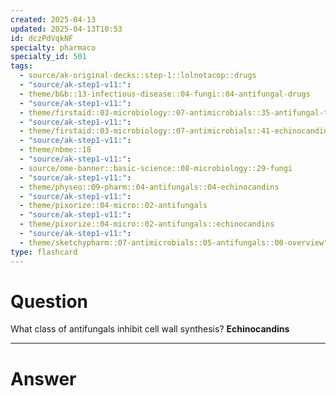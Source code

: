 ```yaml
---
created: 2025-04-13
updated: 2025-04-13T10:53
id: dczPdVqkNF
specialty: pharmaco
specialty_id: 501
tags:
  - source/ak-original-decks::step-1::lolnotacop::drugs
  - "source/ak-step1-v11:": 
  - theme/b&b::13-infectious-disease::04-fungi::04-antifungal-drugs
  - "source/ak-step1-v11:": 
  - theme/firstaid::03-microbiology::07-antimicrobials::35-antifungal-therapy
  - "source/ak-step1-v11:": 
  - theme/firstaid::03-microbiology::07-antimicrobials::41-echinocandins
  - "source/ak-step1-v11:": 
  - theme/nbme::18
  - "source/ak-step1-v11:": 
  - source/ome-banner::basic-science::08-microbiology::29-fungi
  - "source/ak-step1-v11:": 
  - theme/physeo::09-pharm::04-antifungals::04-echinocandins
  - "source/ak-step1-v11:": 
  - theme/pixorize::04-micro::02-antifungals
  - "source/ak-step1-v11:": 
  - theme/pixorize::04-micro::02-antifungals::echinocandins
  - "source/ak-step1-v11:": 
  - theme/sketchypharm::07-antimicrobials::05-antifungals::00-overview"
type: flashcard
---
```


# Question
What class of antifungals inhibit cell wall synthesis?   **Echinocandins**

---

# Answer
